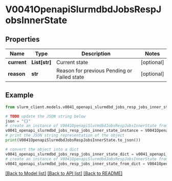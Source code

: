 # V0041OpenapiSlurmdbdJobsRespJobsInnerState


## Properties

Name | Type | Description | Notes
------------ | ------------- | ------------- | -------------
**current** | **List[str]** | Current state | [optional] 
**reason** | **str** | Reason for previous Pending or Failed state | [optional] 

## Example

```python
from slurm_client.models.v0041_openapi_slurmdbd_jobs_resp_jobs_inner_state import V0041OpenapiSlurmdbdJobsRespJobsInnerState

# TODO update the JSON string below
json = "{}"
# create an instance of V0041OpenapiSlurmdbdJobsRespJobsInnerState from a JSON string
v0041_openapi_slurmdbd_jobs_resp_jobs_inner_state_instance = V0041OpenapiSlurmdbdJobsRespJobsInnerState.from_json(json)
# print the JSON string representation of the object
print(V0041OpenapiSlurmdbdJobsRespJobsInnerState.to_json())

# convert the object into a dict
v0041_openapi_slurmdbd_jobs_resp_jobs_inner_state_dict = v0041_openapi_slurmdbd_jobs_resp_jobs_inner_state_instance.to_dict()
# create an instance of V0041OpenapiSlurmdbdJobsRespJobsInnerState from a dict
v0041_openapi_slurmdbd_jobs_resp_jobs_inner_state_from_dict = V0041OpenapiSlurmdbdJobsRespJobsInnerState.from_dict(v0041_openapi_slurmdbd_jobs_resp_jobs_inner_state_dict)
```
[[Back to Model list]](../README.md#documentation-for-models) [[Back to API list]](../README.md#documentation-for-api-endpoints) [[Back to README]](../README.md)


